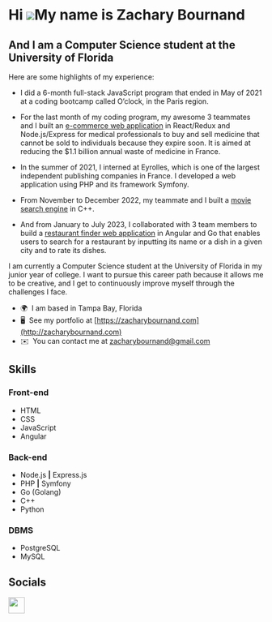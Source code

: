 Hi ![](https://user-images.githubusercontent.com/18350557/176309783-0785949b-9127-417c-8b55-ab5a4333674e.gif)My name is Zachary Bournand
========================================================================================================================================

And I am a Computer Science student at the University of Florida
----------------------------------------------------------------

Here are some highlights of my experience:
* I did a 6-month full-stack JavaScript program that ended in May of 2021 at a coding bootcamp called O’clock, in the Paris region.

* For the last month of my coding program, my awesome 3 teammates and I built an <a href="https://github.com/ZacharyBournand/omedocs-back" target="_blank">e-commerce web application</a> in React/Redux and Node.js/Express for medical professionals to buy and sell medicine that cannot be sold to individuals because they expire soon. It is aimed at reducing the $1.1 billion annual waste of medicine in France.

* In the summer of 2021, I interned at Eyrolles, which is one of the largest independent publishing companies in France. I developed a web application using PHP and its framework Symfony.

* From November to December 2022, my teammate and I built a <a href="https://github.com/ZacharyBournand/movie-search-engine" target="_blank">movie search engine</a> in C++.

* And from January to July 2023, I collaborated with 3 team members to build a <a href="https://github.com/ZacharyBournand/crave-finder" target="_blank">restaurant finder web application</a> in Angular and Go that enables users to search for a restaurant by inputting its name or a dish in a given city and to rate its dishes.

I am currently a Computer Science student at the University of Florida in my junior year of college. I want to pursue this career path because it allows me to be creative, and I get to continuously improve myself through the challenges I face.


* 🌍  I am based in Tampa Bay, Florida
* 🖥️  See my portfolio at [https://zacharybournand.com](http://zacharybournand.com)
* ✉️  You can contact me at [zacharybournand@gmail.com](mailto:zacharybournand@gmail.com)


## Skills
### Front-end
- HTML  
- CSS
- JavaScript 
- Angular

### Back-end
- Node.js **|** Express.js   
- PHP **|** Symfony    
- Go (Golang)
- C++    
- Python

### DBMS
- PostgreSQL    
- MySQL


## Socials
<a href="https://www.linkedin.com/in/zachary-bournand-6908a5168" target="_blank" rel="noreferrer"><img src="https://raw.githubusercontent.com/danielcranney/readme-generator/main/public/icons/socials/linkedin.svg" width="32" height="32" /></a></p>
